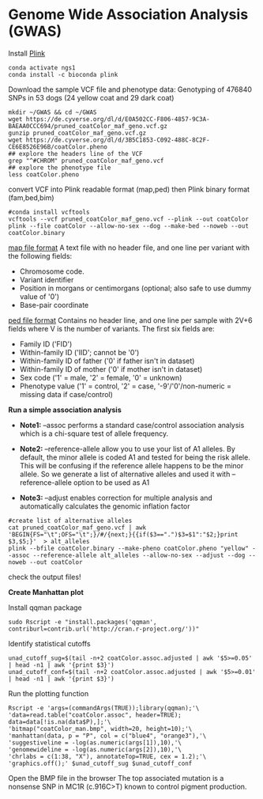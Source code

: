 Genome Wide Association Analysis (GWAS)
=======================================

Install [Plink](https://www.cog-genomics.org/plink)
```
conda activate ngs1
conda install -c bioconda plink 
```

Download the sample VCF file and phenotype data: Genotyping of 476840 SNPs in 53 dogs (24 yellow coat and 29 dark coat)
```
mkdir ~/GWAS && cd ~/GWAS
wget https://de.cyverse.org/dl/d/E0A502CC-F806-4857-9C3A-BAEAA0CCC694/pruned_coatColor_maf_geno.vcf.gz
gunzip pruned_coatColor_maf_geno.vcf.gz
wget https://de.cyverse.org/dl/d/3B5C1853-C092-488C-8C2F-CE6E8526E96B/coatColor.pheno
## explore the headers line of the VCF
grep "^#CHROM" pruned_coatColor_maf_geno.vcf
## explore the phenotype file
less coatColor.pheno
```

convert VCF into Plink readable format (map,ped) then Plink binary format (fam,bed,bim)
```
#conda install vcftools
vcftools --vcf pruned_coatColor_maf_geno.vcf --plink --out coatColor
plink --file coatColor --allow-no-sex --dog --make-bed --noweb --out coatColor.binary
```

[map file format](https://www.cog-genomics.org/plink/1.9/formats#map)
A text file with no header file, and one line per variant with the following fields:

*  Chromosome code. 
*  Variant identifier
*  Position in morgans or centimorgans (optional; also safe to use dummy value of '0')
*  Base-pair coordinate

[ped file format](https://www.cog-genomics.org/plink/1.9/formats#ped)
Contains no header line, and one line per sample with 2V+6 fields where V is the number of variants. The first six fields are:

*  Family ID ('FID')
*  Within-family ID ('IID'; cannot be '0')
*  Within-family ID of father ('0' if father isn't in dataset)
*  Within-family ID of mother ('0' if mother isn't in dataset)
*  Sex code ('1' = male, '2' = female, '0' = unknown)
*  Phenotype value ('1' = control, '2' = case, '-9'/'0'/non-numeric = missing data if case/control)


**Run a simple association analysis**

  *  **Note1:** –assoc performs a standard case/control association analysis which is a chi-square test of allele frequency.

  *  **Note2:** –reference-allele allow you to use your list of A1 alleles. By default, the minor allele is coded A1 and tested for being the risk allele. This will be confusing if the reference allele happens to be the minor allele. So we generate a list of alternative alleles and used it with –reference-allele option to be used as A1  

  *  **Note3:** –adjust enables correction for multiple analysis and automatically calculates the genomic inflation factor

```
#create list of alternative alleles
cat pruned_coatColor_maf_geno.vcf | awk 'BEGIN{FS="\t";OFS="\t";}/#/{next;}{{if($3==".")$3=$1":"$2;}print $3,$5;}'  > alt_alleles
plink --bfile coatColor.binary --make-pheno coatColor.pheno "yellow" --assoc --reference-allele alt_alleles --allow-no-sex --adjust --dog --noweb --out coatColor
```

check the output files!

**Create Manhattan plot**

Install qqman package
```
sudo Rscript -e "install.packages('qqman',  contriburl=contrib.url('http://cran.r-project.org/'))"
```

Identify statistical cutoffs
```
unad_cutoff_sug=$(tail -n+2 coatColor.assoc.adjusted | awk '$5>=0.05' | head -n1 | awk '{print $3}')
unad_cutoff_conf=$(tail -n+2 coatColor.assoc.adjusted | awk '$5>=0.01' | head -n1 | awk '{print $3}')
```

Run the plotting function
```
Rscript -e 'args=(commandArgs(TRUE));library(qqman);'\
'data=read.table("coatColor.assoc", header=TRUE); data=data[!is.na(data$P),];'\
'bitmap("coatColor_man.bmp", width=20, height=10);'\
'manhattan(data, p = "P", col = c("blue4", "orange3"),'\
'suggestiveline = -log(as.numeric(args[1]),10),'\
'genomewideline = -log(as.numeric(args[2]),10),'\
'chrlabs = c(1:38, "X"), annotateTop=TRUE, cex = 1.2);'\
'graphics.off();' $unad_cutoff_sug $unad_cutoff_conf
```
Open the BMP file in the browser
The top associated mutation is a nonsense SNP in MC1R (c.916C>T) known to control pigment production. 

